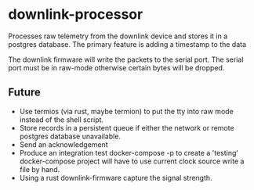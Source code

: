 # downlink-processor

Processes raw telemetry from the downlink device and stores it in a postgres database.  The primary feature is adding a
timestamp to the data

The downlink firmware will write the packets to the serial port.  The serial port must be in raw-mode otherwise certain
bytes will be dropped.

## Future

* Use termios (via rust, maybe termion) to put the tty into raw mode instead of the shell script.
* Store records in a persistent queue if either the network or remote postgres database unavailable.
* Send an acknowledgement
* Produce an integration test
    docker-compose -p to create a 'testing' docker-compose project
    will have to use current clock source
    write a file by hand.
* Using a rust downlink-firmware capture the signal strength.